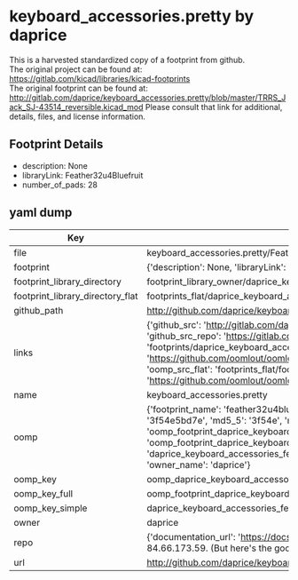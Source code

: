# keyboard_accessories.pretty by daprice  
This is a harvested standardized copy of a footprint from github.  
The original project can be found at:  
https://gitlab.com/kicad/libraries/kicad-footprints  
The original footprint can be found at:
http://gitlab.com/daprice/keyboard_accessories.pretty/blob/master/TRRS_Jack_SJ-43514_reversible.kicad_mod
Please consult that link for additional, details, files, and license information.  
## Footprint Details
* description: None  
* libraryLink: Feather32u4Bluefruit  
* number_of_pads: 28  
## yaml dump  
| Key | Value |  
| --- | --- |  
| file | keyboard_accessories.pretty/Feather32u4Bluefruit.kicad_mod |  
| footprint | {'description': None, 'libraryLink': 'Feather32u4Bluefruit', 'number_of_pads': 28} |  
| footprint_library_directory | footprint_library_owner/daprice_keyboard_accessories.pretty |  
| footprint_library_directory_flat | footprints_flat/daprice_keyboard_accessories_feather32u4bluefruit/working |  
| github_path | http://github.com/daprice/keyboard_accessories.pretty/blob/master/Feather32u4Bluefruit.kicad_mod |  
| links | {'github_src': 'http://gitlab.com/daprice/keyboard_accessories.pretty/blob/master/TRRS_Jack_SJ-43514_reversible.kicad_mod', 'github_src_repo': 'https://gitlab.com/kicad/libraries/kicad-footprints', 'oomp_bot': 'footprints/daprice_keyboard_accessories_feather32u4bluefruit/working', 'oomp_bot_github': 'https://github.com/oomlout/oomlout_oomp_footprint_bot/tree/main/footprints/daprice_keyboard_accessories_feather32u4bluefruit/working', 'oomp_src_flat': 'footprints_flat/footprints_flat/daprice_keyboard_accessories_feather32u4bluefruit/working', 'oomp_src_flat_github': 'https://github.com/oomlout/oomlout_oomp_footprint_src/tree/main/footprints_flat/daprice_keyboard_accessories_feather32u4bluefruit/working'} |  
| name | keyboard_accessories.pretty |  
| oomp | {'footprint_name': 'feather32u4bluefruit', 'library_name': 'keyboard_accessories', 'md5': '3f54e5bd7e6fc149c294ef9aa59dd9ee', 'md5_10': '3f54e5bd7e', 'md5_5': '3f54e', 'md5_6': '3f54e5', 'oomp_key': 'oomp_daprice_keyboard_accessories_feather32u4bluefruit', 'oomp_key_extra': 'oomp_footprint_daprice_keyboard_accessories_feather32u4bluefruit', 'oomp_key_full': 'oomp_footprint_daprice_keyboard_accessories_feather32u4bluefruit_3f54e5', 'oomp_key_simple': 'daprice_keyboard_accessories_feather32u4bluefruit', 'original_filename': 'keyboard_accessories.pretty/Feather32u4Bluefruit.kicad_mod', 'owner_name': 'daprice'} |  
| oomp_key | oomp_daprice_keyboard_accessories_feather32u4bluefruit |  
| oomp_key_full | oomp_footprint_daprice_keyboard_accessories_feather32u4bluefruit |  
| oomp_key_simple | daprice_keyboard_accessories_feather32u4bluefruit |  
| owner | daprice |  
| repo | {'documentation_url': 'https://docs.github.com/rest/overview/resources-in-the-rest-api#rate-limiting', 'message': "API rate limit exceeded for 84.66.173.59. (But here's the good news: Authenticated requests get a higher rate limit. Check out the documentation for more details.)"} |  
| url | http://github.com/daprice/keyboard_accessories.pretty |  


